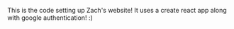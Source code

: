 This is the code setting up Zach's website! It uses a create react app along with google authentication! :)